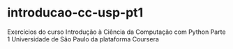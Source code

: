 # introducao-cc-usp-pt1
Exercícios do curso Introdução à Ciência da Computação com Python Parte 1  Universidade de São Paulo da plataforma Coursera
